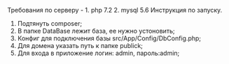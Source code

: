 Требования по серверу -
    1. php 7.2
    2. mysql 5.6
Инструкция по запуску.
1. Подтянуть composer;
2. В папке DataBase лежит база, ее нужно устоновить;
3. Конфиг для подключения базы src/App/Config/DbConfig.php;
4. Для домена указать путь к папке publick;
5. Для входа в приложение логин: admin, пароль:admin; 

     
